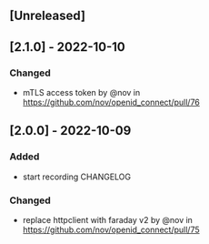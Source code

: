 ## [Unreleased]

## [2.1.0] - 2022-10-10

### Changed

- mTLS access token by @nov in https://github.com/nov/openid_connect/pull/76

## [2.0.0] - 2022-10-09

### Added

- start recording CHANGELOG

### Changed

- replace httpclient with faraday v2 by @nov in https://github.com/nov/openid_connect/pull/75